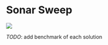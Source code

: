 # Sonar Sweep
![](https://img.shields.io/badge/day%20📅-1-blue)

_TODO_: add benchmark of each solution